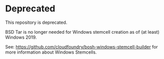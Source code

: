 # Deprecated

This repository is deprecated.

BSD Tar is no longer needed for Windows stemcell creation as of (at least) Windows 2019.

See: https://github.com/cloudfoundry/bosh-windows-stemcell-builder for more information about Windows Stemcells.
